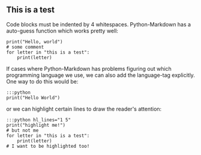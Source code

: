 ## This is a test

Code blocks must be indented by 4 whitespaces.
Python-Markdown has a auto-guess function which works pretty well:

    print("Hello, world")
    # some comment
    for letter in "this is a test":
        print(letter)

If cases where Python-Markdown has problems figuring out which programming
 language we use, we can also add the language-tag explicitly. One way to do
  this would be:
  
    :::python
    print("Hello World")

or we can highlight certain lines to draw the reader's attention:

    :::python hl_lines="1 5"
    print("highlight me!")
    # but not me
    for letter in "this is a test":
        print(letter)
    # I want to be highlighted too!